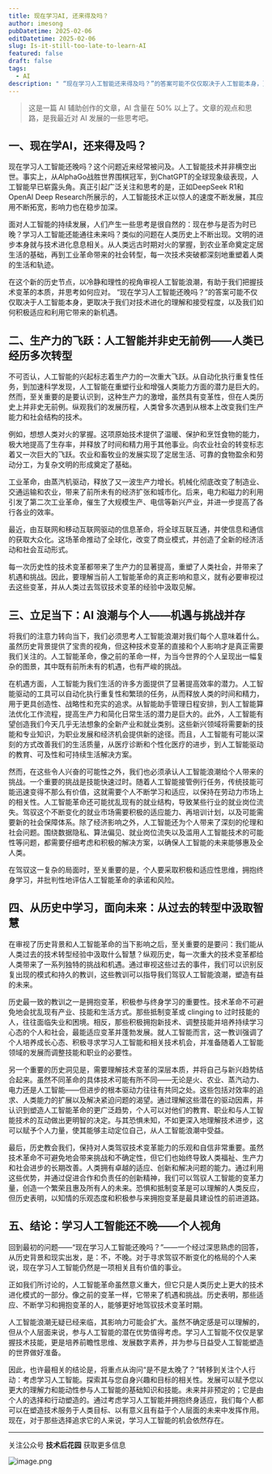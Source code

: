```yaml
---
title: 现在学习AI, 还来得及吗？
author: imesong
pubDatetime: 2025-02-06
editDatetime: 2025-02-06
slug: Is-it-still-too-late-to-learn-AI
featured: false
draft: false
tags:
  - AI
description: " “现在学习人工智能还来得及吗？”的答案可能不仅仅取决于人工智能本身，更取决于我们对技术进化的理解和接受程度，以及我们如何积极适应和利用它带来的新机遇。"
---
```


> 这是一篇 AI 辅助创作的文章，AI 含量在 50% 以上了。文章的观点和思路，是我最近对 AI 发展的一些思考吧。

## **一、现在学AI，还来得及吗？**

现在学习人工智能还晚吗？这个问题近来经常被问及。人工智能技术并非横空出世。事实上，从AlphaGo战胜世界围棋冠军，到ChatGPT的全球现象级表现，人工智能早已崭露头角。真正引起广泛关注和思考的是，正如DeepSeek R1和OpenAI Deep Research所展示的，人工智能技术正以惊人的速度不断发展，其应用不断拓宽，影响力也在稳步加深。

面对人工智能的持续发展，人们产生一些思考是很自然的：现在参与是否为时已晚？学习人工智能还能通往未来吗？类似的问题在人类历史上不断出现。文明的进步本身就与技术进化息息相关。从人类远古时期对火的掌握，到农业革命奠定定居生活的基础，再到工业革命带来的社会转型，每一次技术突破都深刻地重塑着人类的生活和轨迹。

在这个新的历史节点，以冷静和理性的视角审视人工智能浪潮，有助于我们把握技术变革的本质，并思考如何应对。 “现在学习人工智能还晚吗？”的答案可能不仅仅取决于人工智能本身，更取决于我们对技术进化的理解和接受程度，以及我们如何积极适应和利用它带来的新机遇。

## **二、生产力的飞跃：人工智能并非史无前例——人类已经历多次转型**

不可否认，人工智能的兴起标志着生产力的一次重大飞跃。从自动化执行重复性任务，到加速科学发现，人工智能在重塑行业和增强人类能力方面的潜力是巨大的。然而，至关重要的是要认识到，这种生产力的激增，虽然具有变革性，但在人类历史上并非史无前例。纵观我们的发展历程，人类曾多次遇到从根本上改变我们生产能力和社会结构的技术。

例如，想想人类对火的掌握。这项原始技术提供了温暖、保护和烹饪食物的能力，极大地提高了生存率，并释放了时间和精力用于其他事业。向农业社会的转变标志着又一次巨大的飞跃。农业和畜牧业的发展实现了定居生活、可靠的食物盈余和劳动分工，为复杂文明的形成奠定了基础。

工业革命，由蒸汽机驱动，释放了又一波生产力增长。机械化彻底改变了制造业、交通运输和农业，带来了前所未有的经济扩张和城市化。后来，电力和磁力的利用引发了第二次工业革命，催生了大规模生产、电信等新兴产业，并进一步提高了各行各业的效率。

最近，由互联网和移动互联网驱动的信息革命，将全球互联互通，并使信息和通信的获取大众化。这场革命推动了全球化，改变了商业模式，并创造了全新的经济活动和社会互动形式。

每一次历史性的技术变革都带来了生产力的显著提高，重塑了人类社会，并带来了机遇和挑战。因此，要理解当前人工智能革命的真正影响和意义，就有必要审视过去这些变革，并从人类过去驾驭技术变革的经验中汲取见解。

## **三、立足当下：AI 浪潮与个人——机遇与挑战并存**

将我们的注意力转向当下，我们必须思考人工智能浪潮对我们每个人意味着什么。虽然历史背景提供了宝贵的视角，但这种技术变革的直接和个人影响才是真正需要我们关注的。人工智能革命，像之前的革命一样，为当今世界的个人呈现出一幅复杂的图景，其中既有前所未有的机遇，也有严峻的挑战。

在机遇方面，人工智能为我们生活的许多方面提供了显著提高效率的潜力。人工智能驱动的工具可以自动化执行重复性和繁琐的任务，从而释放人类的时间和精力，用于更具创造性、战略性和充实的追求。从智能助手管理日程安排，到人工智能算法优化工作流程，提高生产力和简化日常生活的潜力是巨大的。此外，人工智能有望创造我们今天几乎无法想象的全新产业和就业类别。这些新兴领域将需要新的技能和专业知识，为职业发展和经济机会提供新的途径。而且，人工智能有可能以深刻的方式改善我们的生活质量，从医疗诊断和个性化医疗的进步，到人工智能驱动的教育、可及性和可持续生活解决方案。

然而，在这些令人兴奋的可能性之外，我们也必须承认人工智能浪潮给个人带来的挑战。一个重要的挑战是技能快速过时。随着人工智能接管例行任务，传统技能可能迅速变得不那么有价值，这就需要个人不断学习和适应，以保持在劳动力市场上的相关性。人工智能革命还可能扰乱现有的就业结构，导致某些行业的就业岗位流失。驾驭这个不断变化的就业市场需要积极的适应能力、再培训计划，以及可能需要新的社会保障体系。除了经济影响之外，人工智能还为个人带来了深刻的伦理和社会问题。围绕数据隐私、算法偏见、就业岗位流失以及滥用人工智能技术的可能性等问题，都需要仔细考虑和积极的解决方案，以确保人工智能的未来能够惠及全人类。

在驾驭这一复杂的局面时，至关重要的是，个人要采取积极和适应性思维，拥抱终身学习，并批判性地评估人工智能革命的承诺和风险。

## **四、从历史中学习，面向未来：从过去的转型中汲取智慧**

在审视了历史背景和人工智能革命的当下影响之后，至关重要的是要问：我们能从人类过去的技术转型经验中汲取什么智慧？纵观历史，每一次重大的技术变革都给人类带来了一系列独特的挑战和机遇。通过审视这些过去的事件，我们可以识别反复出现的模式和持久的教训，这些教训可以指导我们驾驭人工智能浪潮，塑造有益的未来。

历史最一致的教训之一是拥抱变革，积极参与终身学习的重要性。技术革命不可避免地会扰乱现有产业、技能和生活方式。那些抵制变革或 clinging to 过时技能的人，往往面临失业和困境。相反，那些积极拥抱新技术、调整技能并培养持续学习心态的个人和社会，最能适应变革并蓬勃发展。就人工智能而言，这一教训强调了个人培养成长心态、积极寻求学习人工智能和相关技术机会，并准备随着人工智能领域的发展而调整技能和职业的必要性。

另一个重要的历史洞见是，需要理解技术变革的深层本质，并将自己与新兴趋势结合起来。虽然不同革命的具体技术可能有所不同——无论是火、农业、蒸汽动力、电力还是人工智能——但进步的根本驱动力往往有共同之处。这些包括对效率的追求、人类能力的扩展以及解决紧迫问题的渴望。通过理解这些潜在的驱动因素，并认识到塑造人工智能革命的更广泛趋势，个人可以对他们的教育、职业和与人工智能技术的互动做出更明智的决定。与其恐惧未知，不如更深入地理解技术进步，这可以赋予个人力量，使其能够主动定位自己，从人工智能浪潮中受益。

最后，历史教会我们，保持对人类驾驭技术变革能力的乐观和自信非常重要。虽然技术革命不可避免地会带来挑战和不确定性，但它们也始终导致人类福祉、生产力和社会进步的长期改善。人类拥有卓越的适应、创新和解决问题的能力。通过利用这些优势，并通过促进合作和负责任的创新精神，我们可以驾驭人工智能的变革力量，创造一个繁荣且惠及所有人的未来。恐惧和抵制变革是可以理解的人类反应，但历史表明，以知情的乐观态度和积极参与来拥抱变革是最具建设性的前进道路。

## **五、结论：学习人工智能还不晚——个人视角**

回到最初的问题——“现在学习人工智能还晚吗？”——一个经过深思熟虑的回答，从历史背景和现实出发，是：不，不晚。对于寻求驾驭不断变化的格局的个人来说，现在学习人工智能仍然是一项相关且有价值的事业。

正如我们所讨论的，人工智能革命虽然意义重大，但它只是人类历史上更大的技术进化模式的一部分。像之前的变革一样，它带来了机遇和挑战。历史表明，那些适应、不断学习和拥抱变革的人，能够更好地驾驭技术变革时期。

人工智能浪潮无疑已经来临，其影响力可能会扩大。虽然不确定感是可以理解的，但从个人层面来说，参与人工智能的潜在优势值得考虑。学习人工智能不仅仅是掌握技术技能，更是培养前瞻性思维、发展数字素养，并为参与日益受人工智能塑造的世界做好准备。

因此，也许最相关的结论是，将重点从询问“是不是太晚了？”转移到关注个人行动：考虑学习人工智能。探索其与您自身兴趣和目标的相关性。发展可以赋予您以更大的理解力和能动性参与人工智能的基础知识和技能。未来并非预定的；它是由个人的选择和行动塑造的。通过考虑学习人工智能并拥抱终身适应，我们每个人都可以在塑造技术服务于人类目标、以有意义且有益于个人层面的未来中发挥作用。现在，对于那些选择追求它的人来说，学习人工智能的机会依然存在。

---

关注公众号 **技术后花园** 获取更多信息

![image.png](https://img.imesong.com/file/9e0dc4dc2d2acd363d535.png)
